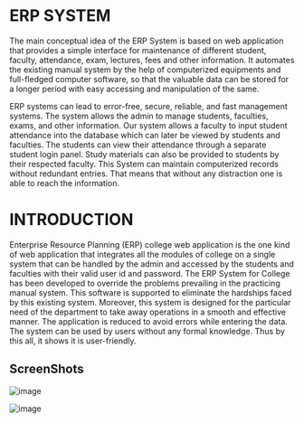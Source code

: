 # ERP SYSTEM

The main conceptual idea of the ERP System is based on web
application that provides a simple interface for maintenance of
different student, faculty, attendance, exam, lectures, fees and
other information. It automates the existing manual system by
the help of computerized equipments and full-fledged computer
software, so that the valuable data can be stored for a longer
period with easy accessing and manipulation of the same.

ERP systems can lead to error-free, secure, reliable, and fast management systems. The system allows the admin to manage students, faculties, exams, and other information. Our system allows a faculty to input student attendance into the database which can later be viewed by students and faculties. The students can view their attendance through a separate student login panel. Study materials can also be provided to students by their respected faculty. This System can maintain computerized records without redundant entries. That means that without any distraction one is able to reach the information.

# INTRODUCTION
Enterprise Resource Planning (ERP) college web application is the one kind of web application that integrates all the modules of college on a single system that can be handled by the admin and accessed by the students and faculties with their valid user id and password.
The ERP System for College has been developed to override the problems prevailing in the practicing manual system.
This software is supported to eliminate the hardships faced by this existing system. Moreover, this system is designed for the particular need of the department to take away operations in a smooth and effective manner.
The application is reduced to avoid errors while entering the data. The system can be used by users without any formal knowledge. Thus by this all, it shows it is user-friendly.


## ScreenShots
![image](https://user-images.githubusercontent.com/73381050/171994372-e817b1e9-391f-481c-b9b8-cb3fb3d84ac8.png)


![image](https://user-images.githubusercontent.com/73381050/172060051-a26a5828-d317-4563-8303-d526bd8b6220.png)
